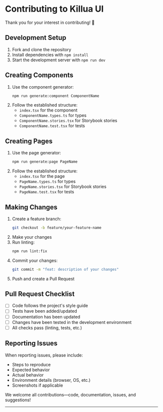 # Contributing to Killua UI

Thank you for your interest in contributing! 🎉

## Development Setup
1. Fork and clone the repository
2. Install dependencies with `npm install`
3. Start the development server with `npm run dev`

## Creating Components
1. Use the component generator:
   ```bash
   npm run generate:component ComponentName
   ```
2. Follow the established structure:
   - `index.tsx` for the component
   - `ComponentName.types.ts` for types
   - `ComponentName.stories.tsx` for Storybook stories
   - `ComponentName.test.tsx` for tests

## Creating Pages
1. Use the page generator:
   ```bash
   npm run generate:page PageName
   ```
2. Follow the established structure:
   - `index.tsx` for the page
   - `PageName.types.ts` for types
   - `PageName.stories.tsx` for Storybook stories
   - `PageName.test.tsx` for tests

## Making Changes
1. Create a feature branch:
   ```bash
   git checkout -b feature/your-feature-name
   ```
2. Make your changes
3. Run linting:
   ```bash
   npm run lint:fix
   ```
4. Commit your changes:
   ```bash
   git commit -m "feat: description of your changes"
   ```
5. Push and create a Pull Request

## Pull Request Checklist
- [ ] Code follows the project's style guide
- [ ] Tests have been added/updated
- [ ] Documentation has been updated
- [ ] Changes have been tested in the development environment
- [ ] All checks pass (linting, tests, etc.)

## Reporting Issues
When reporting issues, please include:
- Steps to reproduce
- Expected behavior
- Actual behavior
- Environment details (browser, OS, etc.)
- Screenshots if applicable

We welcome all contributions—code, documentation, issues, and suggestions!

--- 